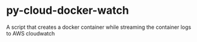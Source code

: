 # py-cloud-docker-watch
A script that creates a docker container while streaming the container logs to AWS cloudwatch
